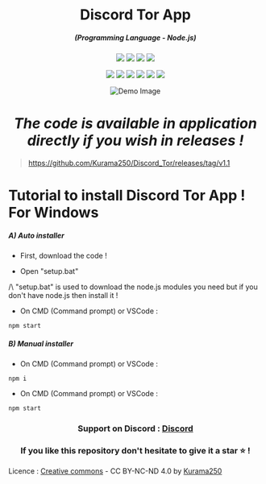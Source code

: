 <h1 align="center">Discord Tor App</h1>
<em><h5 align="center">(Programming Language - Node.js)</h5></em>

<p align="center">
  <img src="https://img.shields.io/github/stars/Kurama250/Discord_Tor">
  <img src="https://img.shields.io/github/license/Kurama250/Discord_Tor">
  <img src="https://img.shields.io/github/repo-size/Kurama250/Discord_Tor">
  <img src="https://img.shields.io/badge/stability-stable-green">
</p>

<p align="center">
  <img src="https://img.shields.io/npm/v/module-name">
  <img src="https://img.shields.io/npm/v/fs?label=fs">
  <img src="https://img.shields.io/npm/v/path?label=path">
  <img src="https://img.shields.io/npm/v/https?label=https">
  <img src="https://img.shields.io/npm/v/electron?label=electron">
  <img src="https://img.shields.io/npm/v/electron-builder?label=electron-builder">
</p>

<p align="center">
  <img src="https://github.com/Kurama250/Discord_Tor/blob/main/img/app-icon.ico" alt="Demo Image">
</p>

<em><h1 align="center">The code is available in application directly if you wish in releases !</h1></em>
> https://github.com/Kurama250/Discord_Tor/releases/tag/v1.1

# Tutorial to install Discord Tor App ! For Windows

<h5>A) Auto installer</h5>

- First, download the code !

- Open "setup.bat"

/\ "setup.bat" is used to download the node.js modules you need but if you don't have node.js then install it !

- On CMD (Command prompt) or VSCode :

```shell
npm start
```

<h5>B) Manual installer</h5>

- On CMD (Command prompt) or VSCode :

```shell
npm i
```

- On CMD (Command prompt) or VSCode :

```shell
npm start
```

<h3 align="center"><strong>Support on Discord :</strong> <a href="https://discord.gg/6aebQGdDxB">Discord</a></3>
<h3 align="center">If you like this repository don't hesitate to give it a star ⭐ !</h3>

Licence : [Creative commons](https://creativecommons.org/licenses/by-nc-nd/4.0/deed.en) - CC BY-NC-ND 4.0 by [Kurama250](https://github.com/Kurama250)
